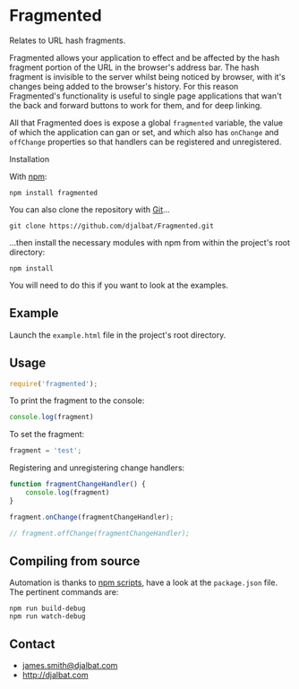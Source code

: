# Fragmented

Relates to URL hash fragments.

Fragmented allows your application to effect and be affected by the hash fragment portion of the URL in the browser's address bar. The hash fragment is invisible to the server whilst being noticed by browser, with it's changes being added to the browser's history. For this reason Fragmented's functionality is useful to single page applications that wan't the back and forward buttons to work for them, and for deep linking.

All that Fragmented does is expose a global `fragmented` variable, the value of which the application can gan or set, and which also has `onChange` and `offChange` properties so that handlers can be registered and unregistered.

Installation

With [npm](https://www.npmjs.com/):

    npm install fragmented

You can also clone the repository with [Git](https://git-scm.com/)...

    git clone https://github.com/djalbat/Fragmented.git

...then install the necessary modules with npm from within the project's root directory:

    npm install

You will need to do this if you want to look at the examples.

## Example

Launch the `example.html` file in the project's root directory.

## Usage

```js
require('fragmented');
```

To print the fragment to the console:

```js
console.log(fragment)
```

To set the fragment:

```js
fragment = 'test';
```

Registering and unregistering change handlers:

```js
function fragmentChangeHandler() {
    console.log(fragment)
}

fragment.onChange(fragmentChangeHandler);

// fragment.offChange(fragmentChangeHandler);
```

## Compiling from source

Automation is thanks to [npm scripts](https://docs.npmjs.com/misc/scripts), have a look at the `package.json` file. The pertinent commands are:

    npm run build-debug
    npm run watch-debug

## Contact

- james.smith@djalbat.com
- http://djalbat.com
